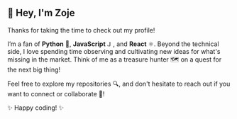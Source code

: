 ## 👋 Hey, I'm Zoje

Thanks for taking the time to check out my profile!

I’m a fan of **Python** 🐍, **JavaScript** <img src="https://cdn3.emoji.gg/emojis/8621-javascript.png" width="13" height="13" alt="JavaScript">, and **React** ⚛️. Beyond the technical side, I love spending time observing and cultivating new ideas for what's missing in the market. Think of me as a treasure hunter 🗺️ on a quest for the next big thing!

Feel free to explore my repositories 🔍, and don't hesitate to reach out if you want to connect or collaborate 🤝!

✨ Happy coding! ✨
